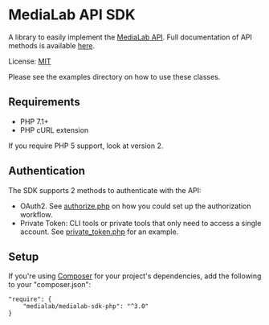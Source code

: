 # MediaLab API SDK

A library to easily implement the [MediaLab API](https://www.medialab.co/).
Full documentation of API methods is available [here](https://docs.medialab.co/).

License: [MIT](LICENSE)

Please see the examples directory on how to use these classes.

## Requirements
* PHP 7.1+
* PHP cURL extension

If you require PHP 5 support, look at version 2.

## Authentication
The SDK supports 2 methods to authenticate with the API:
* OAuth2.
  See [authorize.php](examples/authorize.php) on how you could set up the authorization workflow.
* Private Token: CLI tools or private tools that only need to access a single account.
  See [private_token.php](examples/private_token.php) for an example.

## Setup

If you're using [Composer](http://getcomposer.org/) for your project's dependencies, add the following to your "composer.json":

```
"require": {
    "medialab/medialab-sdk-php": "^3.0"
}
```
